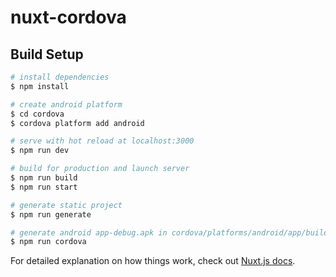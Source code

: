 # nuxt-cordova

## Build Setup

```bash
# install dependencies
$ npm install

# create android platform
$ cd cordova
$ cordova platform add android

# serve with hot reload at localhost:3000
$ npm run dev

# build for production and launch server
$ npm run build
$ npm run start

# generate static project
$ npm run generate

# generate android app-debug.apk in cordova/platforms/android/app/build/outputs/apk/debug
$ npm run cordova
```

For detailed explanation on how things work, check out [Nuxt.js docs](https://nuxtjs.org).
